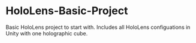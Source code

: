 # HoloLens-Basic-Project
Basic HoloLens project to start with. Includes all HoloLens configuations in Unity with one holographic cube.

